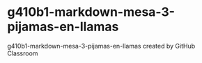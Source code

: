 # g410b1-markdown-mesa-3-pijamas-en-llamas
g410b1-markdown-mesa-3-pijamas-en-llamas created by GitHub Classroom

